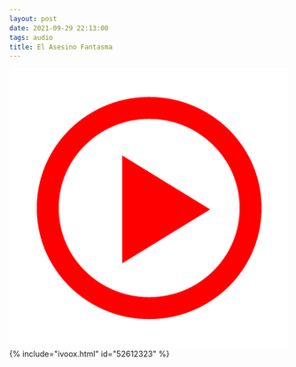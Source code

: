 ```yaml
---
layout: post
date: 2021-09-29 22:13:00
tags: audio
title: El Asesino Fantasma
---
```

![Play](/images/play.png)
{% include="ivoox.html" id="52612323" %}